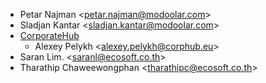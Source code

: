 - Petar Najman \<petar.najman@modoolar.com\>
- Sladjan Kantar \<sladjan.kantar@modoolar.com\>
- [CorporateHub](https://corporatehub.eu/)
  - Alexey Pelykh \<alexey.pelykh@corphub.eu\>
- Saran Lim. \<saranl@ecosoft.co.th\>
- Tharathip Chaweewongphan \<tharathipc@ecosoft.co.th\>
